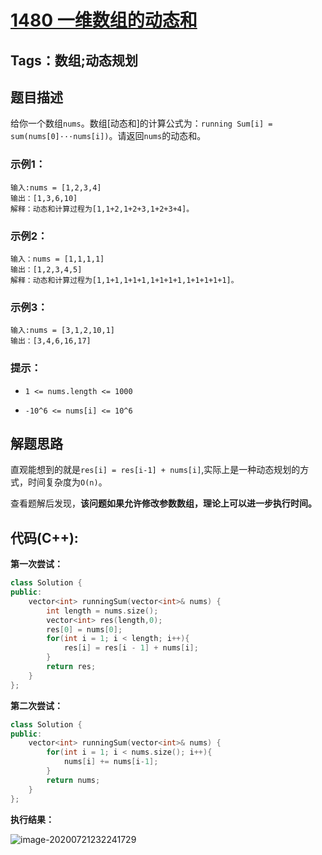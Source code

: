 # [1480 一维数组的动态和](<https://leetcode-cn.com/problems/running-sum-of-1d-array>)

## Tags：数组;动态规划

## 题目描述

给你一个数组`nums`。数组[动态和]的计算公式为：`running Sum[i] = sum(nums[0]···nums[i])`。请返回`nums`的动态和。

### 示例1：

```
输入:nums = [1,2,3,4]
输出：[1,3,6,10]
解释：动态和计算过程为[1,1+2,1+2+3,1+2+3+4]。
```

### 示例2：

```
输入：nums = [1,1,1,1]
输出：[1,2,3,4,5]
解释：动态和计算过程为[1,1+1,1+1+1,1+1+1+1,1+1+1+1+1]。
```

### 示例3：

```
输入:nums = [3,1,2,10,1]
输出：[3,4,6,16,17]
```

### 提示：

- `1 <= nums.length <= 1000`

- `-10^6 <= nums[i] <= 10^6`

## 解题思路

直观能想到的就是`res[i] = res[i-1] + nums[i]`,实际上是一种动态规划的方式，时间复杂度为`O(n)`。

查看题解后发现，**该问题如果允许修改参数数组，理论上可以进一步执行时间。**

## 代码(C++):

**第一次尝试：**

```C++
class Solution {
public:
    vector<int> runningSum(vector<int>& nums) {
        int length = nums.size();
        vector<int> res(length,0);
        res[0] = nums[0];
        for(int i = 1; i < length; i++){
            res[i] = res[i - 1] + nums[i];
        }
        return res;
    }
};
```

**第二次尝试：**

```C++
class Solution {
public:
    vector<int> runningSum(vector<int>& nums) {
        for(int i = 1; i < nums.size(); i++){
            nums[i] += nums[i-1];
        }
        return nums;
    }
};
```

**执行结果：**

![image-20200721232241729](C:\Users\14534\AppData\Roaming\Typora\typora-user-images\image-20200721232241729.png)







